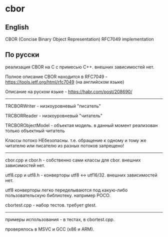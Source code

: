 # cbor

## English

CBOR (Concise Binary Object Representation) RFC7049 implementation

## По русски

реализация CBOR на C с примесью С++. внешних зависимостей нет.

Полное описание CBOR находится в RFC7049 - https://tools.ietf.org/html/rfc7049 (на английском языке)

Описание на руском языке - https://habr.com/post/208690/

---

TRCBORWriter - низкоуровневый "писатель"

TRCBORReader - низкоуровневый "читатель"

TRCBORObjectModel - объектая модель. в данный момент реализован только объектный читатель

Классы потоко НЕбезопасны. т.е. обращение к одному и тому же читателю или писателю из разных потоков запрещено!

---

cbor.cpp и cbor.h - собственно сами классы для cbor. внешних зависимостей нет.

utf8.cpp и utf8.h - конверторы utf8 <-> utf16/32. внешних зависимостей нет.

utf8 конверторы легко переделываются под какую-либо пользовательскую библиотеку. например POCO.

cbortest.cpp - набор тестов. требует gtest.

---

примеры использования - в тестах, в cbortest.cpp.

проверялось в MSVC и GCC (x86 и ARM).
